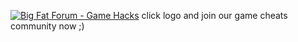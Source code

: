 [![Big Fat Forum - Game Hacks](http://bigfatforum.com/filedata/fetch?filedataid=47)](http://bigfatforum.com/)
click logo and join our game cheats community now ;)
